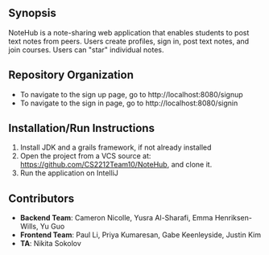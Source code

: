 ## Synopsis

NoteHub is a note-sharing web application that enables students to post text notes from peers. Users create profiles, sign in, post text notes, and join courses. Users can "star" individual notes.

## Repository Organization

- To navigate to the sign up page, go to http://localhost:8080/signup
- To navigate to the sign in page, go to http://localhost:8080/signin


## Installation/Run Instructions

1. Install JDK and a grails framework, if not already installed
2. Open the project from a VCS source at: https://github.com/CS2212Team10/NoteHub, and clone it.
3. Run the application on IntelliJ

## Contributors

- **Backend Team**: Cameron Nicolle, Yusra Al-Sharafi, Emma Henriksen-Wills, Yu Guo
- **Frontend Team**: Paul Li, Priya Kumaresan, Gabe Keenleyside, Justin Kim
- **TA**: Nikita Sokolov
